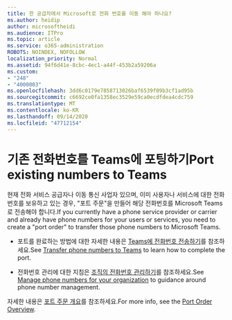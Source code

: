 ```yaml
---
title: 한 공급자에서 Microsoft로 전화 번호를 이동 해야 하나요?
ms.author: heidip
author: microsoftheidi
ms.audience: ITPro
ms.topic: article
ms.service: o365-administration
ROBOTS: NOINDEX, NOFOLLOW
localization_priority: Normal
ms.assetid: 94f6d41e-8cbc-4ec1-a44f-453b2a59206a
ms.custom:
- "248"
- "4000003"
ms.openlocfilehash: 3dd6c0179e7858713026baf6539f09b3cf1ad95b
ms.sourcegitcommit: c6692ce0fa1358ec3529e59ca0ecdfdea4cdc759
ms.translationtype: MT
ms.contentlocale: ko-KR
ms.lasthandoff: 09/14/2020
ms.locfileid: "47712154"
---
```

# <a name="port-existing-numbers-to-teams"></a><span data-ttu-id="d8002-102">기존 전화번호를 Teams에 포팅하기</span><span class="sxs-lookup"><span data-stu-id="d8002-102">Port existing numbers to Teams</span></span>

<span data-ttu-id="d8002-103">현재 전화 서비스 공급자나 이동 통신 사업자 있으며, 이미 사용자나 서비스에 대한 전화번호를 보유하고 있는 경우, "포트 주문"을 만들어 해당 전화번호를 Microsoft Teams로 전송해야 합니다.</span><span class="sxs-lookup"><span data-stu-id="d8002-103">If you currently have a phone service provider or carrier and already have phone numbers for your users or services, you need to create a "port order" to transfer those phone numbers to Microsoft Teams.</span></span>

- <span data-ttu-id="d8002-104">포트를 완료하는 방법에 대한 자세한 내용은 [Teams에 전화번호 전송하기](https://docs.microsoft.com/microsoftteams/phone-number-calling-plans/transfer-phone-numbers-to-teams)를 참조하세요.</span><span class="sxs-lookup"><span data-stu-id="d8002-104">See [Transfer phone numbers to Teams](https://docs.microsoft.com/microsoftteams/phone-number-calling-plans/transfer-phone-numbers-to-teams) to learn how to complete the port.</span></span> 

- <span data-ttu-id="d8002-105">전화번호 관리에 대한 지침은 [조직의 전화번호 관리하기](https://docs.microsoft.com/microsoftteams/manage-phone-numbers-for-your-organization/manage-phone-numbers-for-your-organization)를 참조하세요.</span><span class="sxs-lookup"><span data-stu-id="d8002-105">See [Manage phone numbers for your organization](https://docs.microsoft.com/microsoftteams/manage-phone-numbers-for-your-organization/manage-phone-numbers-for-your-organization) to guidance around phone number management.</span></span> 

<span data-ttu-id="d8002-106">자세한 내용은 [포트 주문 개요](https://docs.microsoft.com/MicrosoftTeams/phone-number-calling-plans/port-order-overview)를 참조하세요.</span><span class="sxs-lookup"><span data-stu-id="d8002-106">For more info, see the [Port Order Overview](https://docs.microsoft.com/MicrosoftTeams/phone-number-calling-plans/port-order-overview).</span></span>  
